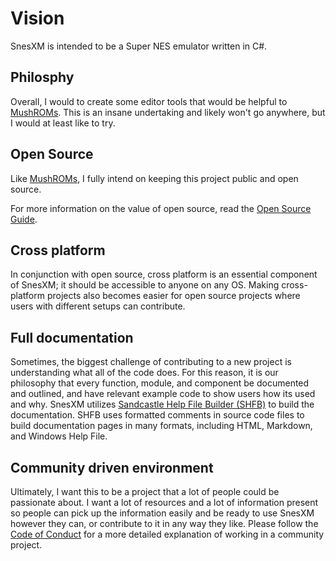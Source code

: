 # Vision
SnesXM is intended to be a Super NES emulator written in C#.

## Philosphy
Overall, I would to create some editor tools that would be helpful to [MushROMs](https://github.com/bonimy/MushROMs). This is an insane undertaking and likely won't go anywhere, but I would at least like to try.

## Open Source
Like [MushROMs](https://github.com/bonimy/MushROMs), I fully intend on keeping this project public and open source.

For more information on the value of open source, read the [Open Source Guide](https://opensource.guide/).

## Cross platform
In conjunction with open source, cross platform is an essential component of SnesXM; it should be accessible to anyone on any OS. Making cross-platform projects also becomes easier for open source projects where users with different setups can contribute.

## Full documentation
Sometimes, the biggest challenge of contributing to a new project is understanding what all of the code does. For this reason, it is our philosophy that every function, module, and component be documented and outlined, and have relevant example code to show users how its used and why. SnesXM utilizes [Sandcastle Help File Builder (SHFB)](https://github.com/EWSoftware/SHFB/releases) to build the documentation. SHFB uses formatted comments in source code files to build documentation pages in many formats, including HTML, Markdown, and Windows Help File.

## Community driven environment
Ultimately, I want this to be a project that a lot of people could be passionate about. I want a lot of resources and a lot of information present so people can pick up the information easily and be ready to use SnesXM however they can, or contribute to it in any way they like. Please follow the [Code of Conduct](CODE_OF_CONDUCT.md) for a more detailed explanation of working in a community project.
